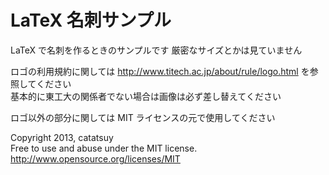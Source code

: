 # LaTeX 名刺サンプル

LaTeX で名刺を作るときのサンプルです
厳密なサイズとかは見ていません

ロゴの利用規約に関しては http://www.titech.ac.jp/about/rule/logo.html を参照してください  
基本的に東工大の関係者でない場合は画像は必ず差し替えてください

ロゴ以外の部分に関しては MIT ライセンスの元で使用してください

Copyright 2013, catatsuy  
Free to use and abuse under the MIT license.  
http://www.opensource.org/licenses/MIT

